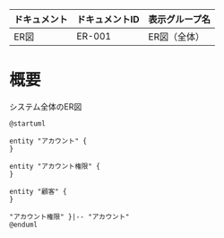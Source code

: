 ドキュメント|ドキュメントID|表示グループ名
------------|--------------|--------------
ER図        |ER-001        |ER図（全体）  

# 概要

システム全体のER図

```plantuml
@startuml 

entity "アカウント" {
}

entity "アカウント権限" {
}

entity "顧客" {
}

"アカウント権限" }|-- "アカウント"
@enduml
```
